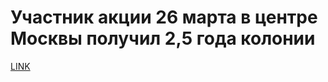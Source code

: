 # Участник акции 26 марта в центре Москвы получил 2,5 года колонии



[LINK](https://varlamov.ru/2475623.html)